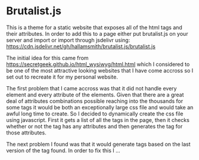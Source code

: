 # Brutalist.js

This is a theme for a static website that exposes all of the html tags and
their attributes. In order to add this to a page either put brutalist.js
on your server and import or import through jsdelivr using:
https://cdn.jsdelivr.net/gh/hallamsmith/brutalist.js/brutalist.js

The initial idea for this came from https://secretgeek.github.io/html_wysiwyg/html.html
which I considered to be one of the most attractive looking websites that
I have come accross so I set out to recreate it for my personal website.

The first problem that I came accross was that it did not handle every
element and every attribute of the elements. Given that there are a great
deal of attributes combinations possible reaching into the thousands for
some tags it would be both an exceptionally large css file and would take
an awful long time to create. So I decided to dynamically create the css
file using javascript. First it gets a list of all the tags in the page,
then it checks whether or not the tag has any attributes and then generates
the tag for those attributes.

The next problem I found was that it would generate tags based on the last
version of the tag found. In order to fix this I ...